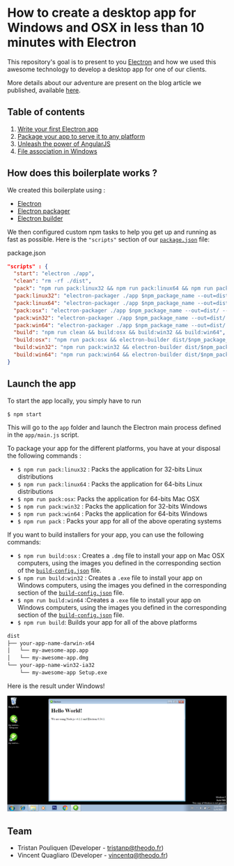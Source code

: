 # How to create a desktop app for Windows and OSX in less than 10 minutes with Electron

This repository's goal is to present to you [Electron](http://electron.atom.io) and how we used this awesome technology to develop a desktop app for one of our clients.

More details about our adventure are present on the blog article we published, available [here](http://www.theodo.fr/blog/).

## Table of contents

1. [Write your first Electron app](doc/first-electron-app.md)
2. [Package your app to serve it to any platform](doc/packaging-your-app.md)
3. [Unleash the power of AngularJS](doc/code-your-app-with-angular.md)
4. [File association in Windows](doc/file-association-in-windows.md)

## How does this boilerplate works ?

We created this boilerplate using :
+ [Electron](https://github.com/atom/electron)
+ [Electron packager](https://github.com/maxogden/electron-packager)
+ [Electron builder](https://github.com/loopline-systems/electron-builder)

We then configured custom npm tasks to help you get up and running as fast as possible. Here is the `"scripts"` section of our [`package.json`](package.json) file:


package.json
```json
"scripts" : {
  "start": "electron ./app",
  "clean": "rm -rf ./dist",
  "pack": "npm run pack:linux32 && npm run pack:linux64 && npm run pack:osx && npm run pack:win32 && npm run pack:win64",
  "pack:linux32": "electron-packager ./app $npm_package_name --out=dist/ --platform=linux --arch=ia32 --version=0.34.1 --overwrite",
  "pack:linux64": "electron-packager ./app $npm_package_name --out=dist/ --platform=linux --arch=x64 --version=0.34.1 --overwrite",
  "pack:osx": "electron-packager ./app $npm_package_name --out=dist/ --platform=darwin --arch=x64 --version=0.34.1 --icon=assets/osx/icon.icns --overwrite",
  "pack:win32": "electron-packager ./app $npm_package_name --out=dist/ --platform=win32 --arch=ia32 --version=0.34.1 --icon=assets/win/icon.ico --overwrite",
  "pack:win64": "electron-packager ./app $npm_package_name --out=dist/ --platform=win32 --arch=x64 --version=0.34.1 --icon=assets/win/icon.ico --overwrite",
  "build": "npm run clean && build:osx && build:win32 && build:win64",
  "build:osx": "npm run pack:osx && electron-builder dist/$npm_package_name-darwin-x64 --platform=osx --out=dist/$npm_package_name-darwin-x64 --config=build-config.json",
  "build:win32": "npm run pack:win32 && electron-builder dist/$npm_package_name-win32-ia32 --platform=win --out=dist/$npm_package_name-win32-ia32  --config=build-config.json",
  "build:win64": "npm run pack:win64 && electron-builder dist/$npm_package_name-win32-x64 --platform=win --out=dist/$npm_package_name-win32-x64 --config=build-config.json"
}
```

## Launch the app

To start the app locally, you simply have to run

```
$ npm start
```
This will go to the `app` folder and launch the Electron main process defined in the `app/main.js` script.


To package your app for the different platforms, you have at your disposal the following commands :
+ `$ npm run pack:linux32` : Packs the application for 32-bits Linux distributions
+ `$ npm run pack:linux64` : Packs the application for 64-bits Linux distributions
+ `$ npm run pack:osx`: Packs the application for 64-bits Mac OSX
+ `$ npm run pack:win32` : Packs the application for 32-bits Windows
+ `$ npm run pack:win64` : Packs the application for 64-bits Windows
+ `$ npm run pack` : Packs your app for all of the above operating systems

If you want to build installers for your app, you can use the following commands:
+ `$ npm run build:osx` : Creates a `.dmg` file to install your app on Mac OSX computers, using the images you defined in the corresponding section of the [`build-config.json`](build-config.json) file.
+ `$ npm run build:win32` : Creates a `.exe` file to install your app on Windows computers, using the images you defined in the corresponding section of the [`build-config.json`](build-config.json) file.
+ `$ npm run build:win64` :Creates a `.exe` file to install your app on Windows computers, using the images you defined in the corresponding section of the [`build-config.json`](build-config.json) file.
+ `$ npm run build`: Builds your app for all of the above platforms

```txt
dist
├── your-app-name-darwin-x64
│   └── my-awesome-app.app
│   └── my-awesome-app.dmg
└── your-app-name-win32-ia32
    └── my-awesome-app Setup.exe
```

Here is the result under Windows!

![Alt text](/doc/images/screenshot-win.png)


## Team

  * Tristan Pouliquen (Developer - tristanp@theodo.fr)
  * Vincent Quagliaro (Developer - vincentq@theodo.fr)

